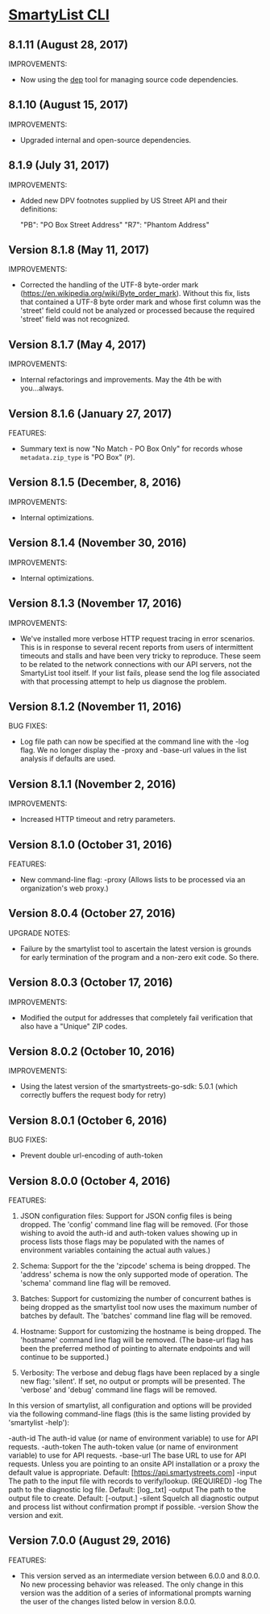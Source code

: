 # [SmartyList CLI](https://smartystreets.com/docs/plugins/smartylist/cli)


## 8.1.11 (August 28, 2017)

IMPROVEMENTS:

- Now using the [dep](https://github.com/golang/dep) tool for managing source code dependencies.


## 8.1.10 (August 15, 2017)

IMPROVEMENTS:

- Upgraded internal and open-source dependencies.


## 8.1.9 (July 31, 2017)

IMPROVEMENTS:

- Added new DPV footnotes supplied by US Street API and their definitions:

    "PB": "PO Box Street Address"
    "R7": "Phantom Address"


## Version 8.1.8 (May 11, 2017)

IMPROVEMENTS:

- Corrected the handling of the UTF-8 byte-order mark (https://en.wikipedia.org/wiki/Byte_order_mark). Without this fix, lists that contained a UTF-8 byte order mark and whose first column was the 'street' field could not be analyzed or processed because the required 'street' field was not recognized.


## Version 8.1.7 (May 4, 2017)

IMPROVEMENTS:

- Internal refactorings and improvements. May the 4th be with you...always.


## Version 8.1.6 (January 27, 2017)

FEATURES:

- Summary text is now "No Match - PO Box Only" for records whose `metadata.zip_type` is "PO Box" (`P`).


## Version 8.1.5 (December, 8, 2016)

IMPROVEMENTS:

- Internal optimizations.


## Version 8.1.4 (November 30, 2016)

IMPROVEMENTS:

- Internal optimizations.


## Version 8.1.3 (November 17, 2016)

IMPROVEMENTS:

- We've installed more verbose HTTP request tracing in error scenarios. This is in response to several recent
reports from users of intermittent timeouts and stalls and have been very tricky to reproduce. These seem to
be related to the network connections with our API servers, not the SmartyList tool itself. If your list
fails, please send the log file associated with that processing attempt to help us diagnose the problem.


## Version 8.1.2 (November 11, 2016)

BUG FIXES:

- Log file path can now be specified at the command line with the -log flag. We no longer display the -proxy and -base-url values in the list analysis if defaults are used.


## Version 8.1.1 (November 2, 2016)

IMPROVEMENTS:

- Increased HTTP timeout and retry parameters.


## Version 8.1.0 (October 31, 2016)

FEATURES:

- New command-line flag: -proxy (Allows lists to be processed via an organization's web proxy.)


## Version 8.0.4 (October 27, 2016)

UPGRADE NOTES:

- Failure by the smartylist tool to ascertain the latest version is grounds for early termination of the
program and a non-zero exit code. So there.


## Version 8.0.3 (October 17, 2016)

IMPROVEMENTS:

- Modified the output for addresses that completely fail verification that also have a "Unique" ZIP codes.


## Version 8.0.2 (October 10, 2016)

IMPROVEMENTS:

- Using the latest version of the smartystreets-go-sdk: 5.0.1 (which correctly buffers the request body for retry)


## Version 8.0.1 (October 6, 2016)

BUG FIXES:

- Prevent double url-encoding of auth-token



## Version 8.0.0 (October 4, 2016)

FEATURES:

1. JSON configuration files: Support for JSON config files is being dropped. The 'config'
command line flag will be removed. (For those wishing to avoid the auth-id and auth-token
values showing up in process lists those flags may be populated with the names of environment
variables containing the actual auth values.)

2. Schema: Support for the the 'zipcode' schema is being dropped. The 'address' schema is now
the only supported mode of operation. The 'schema' command line flag will be removed.

3. Batches: Support for customizing the number of concurrent bathes is being dropped as the
smartylist tool now uses the maximum number of batches by default. The 'batches' command line
flag will be removed.

4. Hostname: Support for customizing the hostname is being dropped. The 'hostname' command line
flag will be removed. (The base-url flag has been the preferred method of pointing to alternate
endpoints and will continue to be supported.)

5. Verbosity: The verbose and debug flags have been replaced by a single new flag: 'silent'. If
set, no output or prompts will be presented. The 'verbose' and 'debug' command line flags will
be removed.


In this version of smartylist, all configuration and options will be provided via the following
command-line flags (this is the same listing provided by 'smartylist -help'):

  -auth-id
    	The auth-id value (or name of environment variable) to use for API requests.
  -auth-token
    	The auth-token value (or name of environment variable) to use for API requests.
  -base-url
    	The base URL to use for API requests.
    	Unless you are pointing to an onsite API installation or a proxy the default value is appropriate.
    	Default: [https://api.smartystreets.com]
  -input
    	The path to the input file with records to verify/lookup. (REQUIRED)
  -log
    	The path to the diagnostic log file.
    	Default: [log_<datetime>.txt]
  -output
    	The path to the output file to create.
    	Default: [<input-filename>-output.<input-extension>]
  -silent
    	Squelch all diagnostic output and process list without confirmation prompt if possible.
  -version
    	Show the version and exit.


## Version 7.0.0 (August 29, 2016)

FEATURES:

- This version served as an intermediate version between 6.0.0 and 8.0.0. No new processing
behavior was released. The only change in this version was the addition of a series of
informational prompts warning the user of the changes listed below in version 8.0.0.

